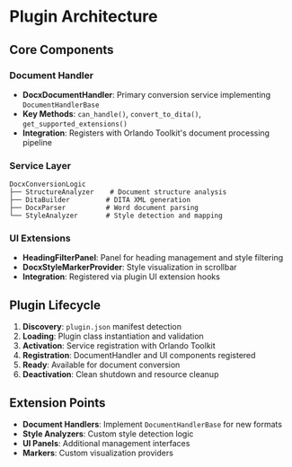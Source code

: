 # Plugin Architecture

## Core Components

### Document Handler
- **DocxDocumentHandler**: Primary conversion service implementing `DocumentHandlerBase`
- **Key Methods**: `can_handle()`, `convert_to_dita()`, `get_supported_extensions()`
- **Integration**: Registers with Orlando Toolkit's document processing pipeline

### Service Layer
```
DocxConversionLogic
├── StructureAnalyzer    # Document structure analysis
├── DitaBuilder         # DITA XML generation
├── DocxParser          # Word document parsing
└── StyleAnalyzer       # Style detection and mapping
```

### UI Extensions
- **HeadingFilterPanel**: Panel for heading management and style filtering
- **DocxStyleMarkerProvider**: Style visualization in scrollbar
- **Integration**: Registered via plugin UI extension hooks

## Plugin Lifecycle

1. **Discovery**: `plugin.json` manifest detection
2. **Loading**: Plugin class instantiation and validation
3. **Activation**: Service registration with Orlando Toolkit
4. **Registration**: DocumentHandler and UI components registered
5. **Ready**: Available for document conversion
6. **Deactivation**: Clean shutdown and resource cleanup


## Extension Points

- **Document Handlers**: Implement `DocumentHandlerBase` for new formats
- **Style Analyzers**: Custom style detection logic
- **UI Panels**: Additional management interfaces
- **Markers**: Custom visualization providers
